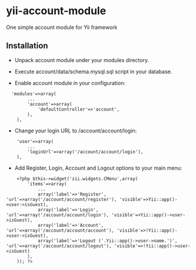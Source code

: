 yii-account-module
==================

One simple account module for Yii framework

Installation
------------

* Unpack account module under your modules directory.

* Execute account/data/schema.mysql.sql script in your database.

* Enable account module in your configuration:

```
  'modules'=>array(
		...
		'account'=>array(
			'defaultController'=>'account',
		),
	),
```

* Change your login URL to /account/account/login:


```
	'user'=>array(
		...
		'loginUrl'=>array('/account/account/login'),
	),
```

* Add Register, Login, Account and Logout options to your main menu:

```
	<?php $this->widget('zii.widgets.CMenu',array(
		'items'=>array(
			...
			array('label'=>'Register', 'url'=>array('/account/account/register'), 'visible'=>Yii::app()->user->isGuest),
			array('label'=>'Login', 'url'=>array('/account/account/login'), 'visible'=>Yii::app()->user->isGuest),
			array('label'=>'Account', 'url'=>array('/account/account/account'), 'visible'=>!Yii::app()->user->isGuest),
			array('label'=>'Logout ('.Yii::app()->user->name.')', 'url'=>array('/account/account/logout'), 'visible'=>!Yii::app()->user->isGuest)
		),
	)); ?>
```
